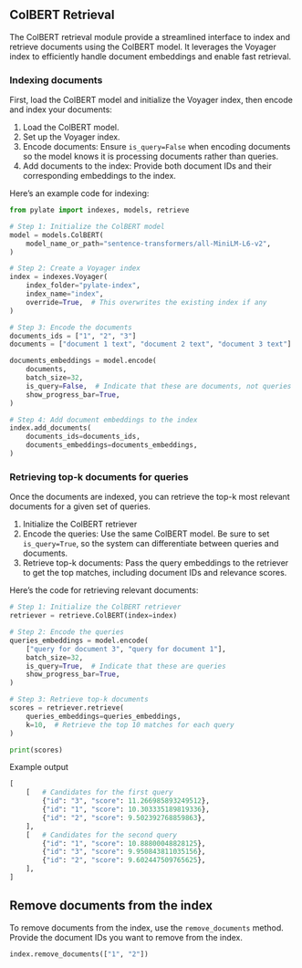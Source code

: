 ## ColBERT Retrieval

The ColBERT retrieval module provide a streamlined interface to index and retrieve documents using the ColBERT model. It leverages the Voyager index to efficiently handle document embeddings and enable fast retrieval.

### Indexing documents

First, load the ColBERT model and initialize the Voyager index, then encode and index your documents:

1. Load the ColBERT model.
2. Set up the Voyager index.
3. Encode documents: Ensure `is_query=False` when encoding documents so the model knows it is processing documents rather than queries.
4. Add documents to the index: Provide both document IDs and their corresponding embeddings to the index.

Here’s an example code for indexing:

```python
from pylate import indexes, models, retrieve

# Step 1: Initialize the ColBERT model
model = models.ColBERT(
    model_name_or_path="sentence-transformers/all-MiniLM-L6-v2",
)

# Step 2: Create a Voyager index
index = indexes.Voyager(
    index_folder="pylate-index",
    index_name="index",
    override=True,  # This overwrites the existing index if any
)

# Step 3: Encode the documents
documents_ids = ["1", "2", "3"]
documents = ["document 1 text", "document 2 text", "document 3 text"]

documents_embeddings = model.encode(
    documents,
    batch_size=32,
    is_query=False,  # Indicate that these are documents, not queries
    show_progress_bar=True,
)

# Step 4: Add document embeddings to the index
index.add_documents(
    documents_ids=documents_ids,
    documents_embeddings=documents_embeddings,
)
```

### Retrieving top-k documents for queries

Once the documents are indexed, you can retrieve the top-k most relevant documents for a given set of queries.

1. Initialize the ColBERT retriever
2. Encode the queries: Use the same ColBERT model. Be sure to set `is_query=True`, so the system can differentiate between queries and documents.
3. Retrieve top-k documents: Pass the query embeddings to the retriever to get the top matches, including document IDs and relevance scores.

Here’s the code for retrieving relevant documents:

```python
# Step 1: Initialize the ColBERT retriever
retriever = retrieve.ColBERT(index=index)

# Step 2: Encode the queries
queries_embeddings = model.encode(
    ["query for document 3", "query for document 1"],
    batch_size=32,
    is_query=True,  # Indicate that these are queries
    show_progress_bar=True,
)

# Step 3: Retrieve top-k documents
scores = retriever.retrieve(
    queries_embeddings=queries_embeddings, 
    k=10,  # Retrieve the top 10 matches for each query
)

print(scores)
```

Example output

```python
[
    [   # Candidates for the first query
        {"id": "3", "score": 11.266985893249512},
        {"id": "1", "score": 10.303335189819336},
        {"id": "2", "score": 9.502392768859863},
    ],
    [   # Candidates for the second query
        {"id": "1", "score": 10.88800048828125},
        {"id": "3", "score": 9.950843811035156},
        {"id": "2", "score": 9.602447509765625},
    ],
]
```

## Remove documents from the index

To remove documents from the index, use the `remove_documents` method. Provide the document IDs you want to remove from the index.

```python
index.remove_documents(["1", "2"])
```